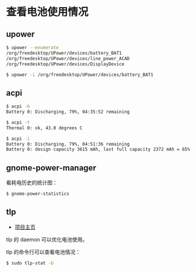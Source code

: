 # 查看电池使用情况

## upower

```bash
$ upower --enumerate
/org/freedesktop/UPower/devices/battery_BAT1
/org/freedesktop/UPower/devices/line_power_ACAD
/org/freedesktop/UPower/devices/DisplayDevice
```

```bash
$ upower -i /org/freedesktop/UPower/devices/battery_BAT1
```

## acpi

```bash
$ acpi -b
Battery 0: Discharging, 79%, 04:35:52 remaining

$ acpi -t
Thermal 0: ok, 43.0 degrees C

$ acpi -i
Battery 0: Discharging, 79%, 04:51:36 remaining
Battery 0: design capacity 3615 mAh, last full capacity 2372 mAh = 65%
```

## gnome-power-manager

看耗电历史的统计图：

```bash
$ gnome-power-statistics
```

## tlp

- [项目主页](https://linrunner.de/tlp)

tlp 的 daemon 可以优化电池使用。

tlp 的命令行可以查看电池情况：

```bash
$ sudo tlp-stat -b
```
